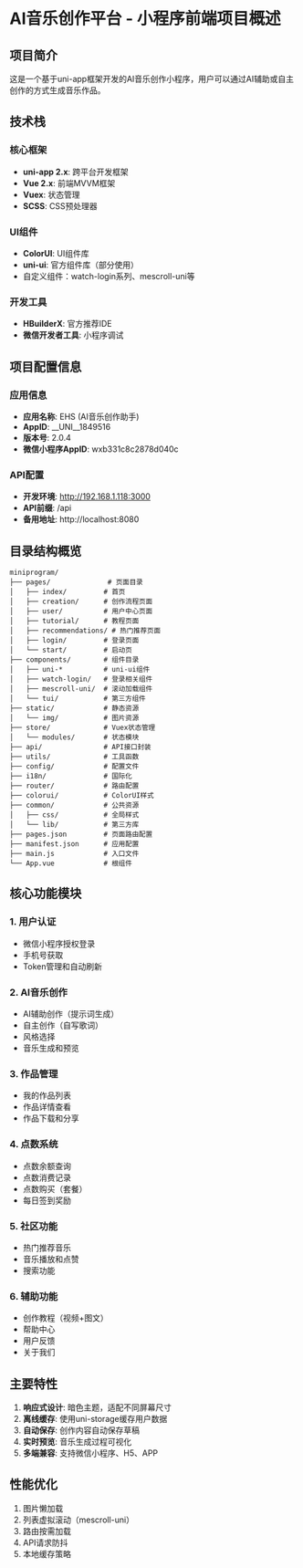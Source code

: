 # AI音乐创作平台 - 小程序前端项目概述

## 项目简介

这是一个基于uni-app框架开发的AI音乐创作小程序，用户可以通过AI辅助或自主创作的方式生成音乐作品。

## 技术栈

### 核心框架
- **uni-app 2.x**: 跨平台开发框架
- **Vue 2.x**: 前端MVVM框架
- **Vuex**: 状态管理
- **SCSS**: CSS预处理器

### UI组件
- **ColorUI**: UI组件库
- **uni-ui**: 官方组件库（部分使用）
- 自定义组件：watch-login系列、mescroll-uni等

### 开发工具
- **HBuilderX**: 官方推荐IDE
- **微信开发者工具**: 小程序调试

## 项目配置信息

### 应用信息
- **应用名称**: EHS (AI音乐创作助手)
- **AppID**: __UNI__1849516
- **版本号**: 2.0.4
- **微信小程序AppID**: wxb331c8c2878d040c

### API配置
- **开发环境**: http://192.168.1.118:3000
- **API前缀**: /api
- **备用地址**: http://localhost:8080

## 目录结构概览

```
miniprogram/
├── pages/              # 页面目录
│   ├── index/         # 首页
│   ├── creation/      # 创作流程页面
│   ├── user/          # 用户中心页面
│   ├── tutorial/      # 教程页面
│   ├── recommendations/ # 热门推荐页面
│   ├── login/         # 登录页面
│   └── start/         # 启动页
├── components/        # 组件目录
│   ├── uni-*          # uni-ui组件
│   ├── watch-login/   # 登录相关组件
│   ├── mescroll-uni/  # 滚动加载组件
│   └── tui/           # 第三方组件
├── static/            # 静态资源
│   └── img/           # 图片资源
├── store/             # Vuex状态管理
│   └── modules/       # 状态模块
├── api/               # API接口封装
├── utils/             # 工具函数
├── config/            # 配置文件
├── i18n/              # 国际化
├── router/            # 路由配置
├── colorui/           # ColorUI样式
├── common/            # 公共资源
│   ├── css/           # 全局样式
│   └── lib/           # 第三方库
├── pages.json         # 页面路由配置
├── manifest.json      # 应用配置
├── main.js            # 入口文件
└── App.vue            # 根组件
```

## 核心功能模块

### 1. 用户认证
- 微信小程序授权登录
- 手机号获取
- Token管理和自动刷新

### 2. AI音乐创作
- AI辅助创作（提示词生成）
- 自主创作（自写歌词）
- 风格选择
- 音乐生成和预览

### 3. 作品管理
- 我的作品列表
- 作品详情查看
- 作品下载和分享

### 4. 点数系统
- 点数余额查询
- 点数消费记录
- 点数购买（套餐）
- 每日签到奖励

### 5. 社区功能
- 热门推荐音乐
- 音乐播放和点赞
- 搜索功能

### 6. 辅助功能
- 创作教程（视频+图文）
- 帮助中心
- 用户反馈
- 关于我们

## 主要特性

1. **响应式设计**: 暗色主题，适配不同屏幕尺寸
2. **离线缓存**: 使用uni-storage缓存用户数据
3. **自动保存**: 创作内容自动保存草稿
4. **实时预览**: 音乐生成过程可视化
5. **多端兼容**: 支持微信小程序、H5、APP

## 性能优化

1. 图片懒加载
2. 列表虚拟滚动（mescroll-uni）
3. 路由按需加载
4. API请求防抖
5. 本地缓存策略
